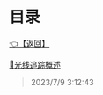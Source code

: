 # 目录  


[👈【返回】](/--目录--/计算机图形学/--目录--计算机图形学)  


[📜光线追踪概述](/计算机图形学/光线追踪/光线追踪概述)  







> 2023/7/9 3:12:43
